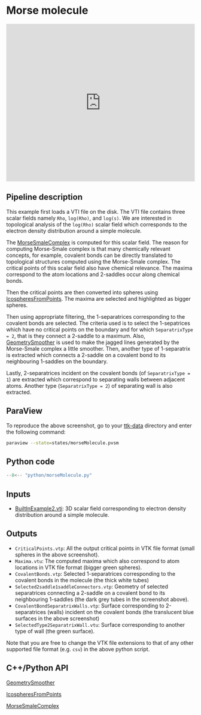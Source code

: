 # Morse molecule 

<!--[![Morse molecule example video tutorial](https://topology-tool-kit.github.io/img/gallery/morseMolecule.jpg)](https://youtu.be/Rdsfkb6SpK8)-->

<iframe width="100%" height="420"
src="https://www.youtube.com/embed/Rdsfkb6SpK8" frameborder="0"
allowfullscreen></iframe>

## Pipeline description
This example first loads a VTI file on the disk. The VTI file contains three scalar fields namely `Rho`, `log(Rho)`, and `log(s)`. We are interested in topological analysis of the `log(Rho)` scalar field which corresponds to the electron density distribution around a simple molecule. 

The [MorseSmaleComplex](https://topology-tool-kit.github.io/doc/html/classttkMorseSmaleComplex.html) is computed for this scalar field. The reason for computing Morse-Smale complex is that many chemically relevant concepts, for example, covalent bonds can be directly translated to topological structures computed using the Morse-Smale complex. The critical points of this scalar field also have chemical relevance. The maxima correspond to the atom locations and 2-saddles occur along chemical bonds. 

Then the critical points are then converted into spheres using [IcospheresFromPoints](https://topology-tool-kit.github.io/doc/html/classttkIcospheresFromPoints.html). The maxima are selected and highlighted as bigger spheres. 

Then using appropriate filtering, the 1-separatrices corresponding to the covalent bonds are selected. The criteria used is to select the 1-sepatrices which have no critical points on the boundary and for which `SeparatrixType = 2`, that is they connect a 2-saddle to a maximum. Also, [GeometrySmoother](https://topology-tool-kit.github.io/doc/html/classttkGeometrySmoother.html) is used to make the jagged lines generated by the Morse-Smale complex a little smoother. Then, another type of 1-separatrix is extracted which connects a 2-saddle on a covalent bond to its neighbouring 1-saddles on the boundary.

Lastly, 2-separatrices incident on the covalent bonds (of `SeparatrixType = 1`) are extracted which correspond to separating walls between adjacent atoms. Another type (`SeparatrixType = 2`) of separating wall is also extracted.

## ParaView
To reproduce the above screenshot, go to your [ttk-data](https://github.com/topology-tool-kit/ttk-data) directory and enter the following command:
``` bash
paraview --state=states/morseMolecule.pvsm
```

## Python code

``` python  linenums="1"
--8<-- "python/morseMolecule.py"
```

## Inputs
- [BuiltInExample2.vti](https://github.com/topology-tool-kit/ttk-data/raw/dev/BuiltInExample2.vti): 3D scalar field corresponding to electron density distribution around a simple molecule.

## Outputs
- `CriticalPoints.vtp`: All the output critical points in VTK file format (small spheres in the above screenshot). 
- `Maxima.vtu`: The computed maxima which also correspond to atom locations in VTK file format (bigger green spheres).
- `CovalentBonds.vtp`: Selected 1-separatrices corresponding to the covalent bonds in the molecule (the thick white tubes)
- `Selected2saddle1saddleConnectors.vtp`: Geometry of selected separatrices connecting a 2-saddle on a covalent bond to its neighbouring 1-saddles (the dark grey tubes in the screenshot above). 
- `CovalentBondSeparatrixWalls.vtp`: Surface corresponding to 2-separatrices (walls) incident on the covalent bonds (the translucent blue surfaces in the above screenshot)
- `SelectedType2SeparatrixWall.vtu`: Surface corresponding to another type of wall (the green surface).

Note that you are free to change the VTK file extensions to that of any other supported file format (e.g. `csv`) in the above python script.


## C++/Python API
[GeometrySmoother](https://topology-tool-kit.github.io/doc/html/classttkGeometrySmoother.html)

[IcospheresFromPoints](https://topology-tool-kit.github.io/doc/html/classttkIcospheresFromPoints.html)

[MorseSmaleComplex](https://topology-tool-kit.github.io/doc/html/classttkMorseSmaleComplex.html)


